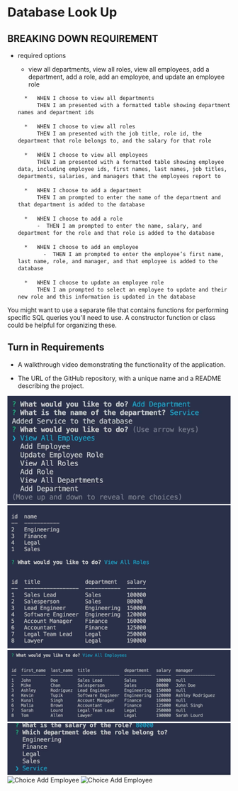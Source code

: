 # Database Look Up

## BREAKING DOWN REQUIREMENT
* required options
    *    view all departments, view all roles, view all employees, add a department, add a role, add an employee, and update an employee role

        *   WHEN I choose to view all departments 
            THEN I am presented with a formatted table showing department names and department ids

        *   WHEN I choose to view all roles 
            THEN I am presented with the job title, role id, the department that role belongs to, and the salary for that role

        *   WHEN I choose to view all employees 
            THEN I am presented with a formatted table showing employee data, including employee ids, first names, last names, job titles, departments, salaries, and managers that the employees report to

        *   WHEN I choose to add a department 
            THEN I am prompted to enter the name of the department and that department is added to the database

        *   WHEN I choose to add a role 
            -  THEN I am prompted to enter the name, salary, and department for the role and that role is added to the database

        *   WHEN I choose to add an employee 
              -  THEN I am prompted to enter the employee’s first name, last name, role, and manager, and that employee is added to the database

        *   WHEN I choose to update an employee role 
            THEN I am prompted to select an employee to update and their new role and this information is updated in the database 


You might want to use a separate file that contains functions for performing specific SQL queries you'll need to use. A constructor function or class could be helpful for organizing these.


## Turn in Requirements

* A walkthrough video demonstrating the functionality of the application.

* The URL of the GitHub repository, with a unique name and a README describing the project.

![Main](/Assets/images%20requirement/Department.png)
![Tables Requirement](./Assets/images%20requirement/tables.png)
![Table](/Assets/images%20requirement/Employee%20table.png)
![Choice Add Role](/Assets/images%20requirement/Add%20Role.png)
![Choice Add Employee](/Assets/images%20requirement/1\)%20+%20Employee.png)
![Choice Add Employee](/Assets/images%20requirement/2\)%20+%20Employee.png)
